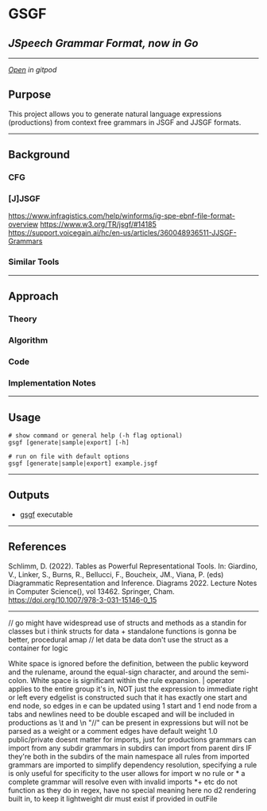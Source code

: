 # GSGF

## *JSpeech Grammar Format, now in Go*

---

[*Open*](https://gitpod.io/#https://github.com/ryancahildebrandt/gsgf) *in gitpod*

## Purpose

This project allows you to generate natural language expressions (productions) from context free grammars in JSGF and JJSGF formats.

---

## Background

### CFG

### \[J\]JSGF

<https://www.infragistics.com/help/winforms/ig-spe-ebnf-file-format-overview>
<https://www.w3.org/TR/jsgf/#14185>
<https://support.voicegain.ai/hc/en-us/articles/360048936511-JJSGF-Grammars>

### Similar Tools

---

## Approach

### Theory

### Algorithm

### Code

### Implementation Notes

---

## Usage

```shell
# show command or general help (-h flag optional)
gsgf [generate|sample|export] [-h]

# run on file with default options
gsgf [generate|sample|export] example.jsgf

```

---

## Outputs

- [gsgf](./gsgf) executable

---

## References

Schlimm, D. (2022). Tables as Powerful Representational Tools. In: Giardino, V., Linker, S., Burns, R., Bellucci, F., Boucheix, JM., Viana, P. (eds) Diagrammatic Representation and Inference. Diagrams 2022. Lecture Notes in Computer Science(), vol 13462. Springer, Cham. <https://doi.org/10.1007/978-3-031-15146-0_15>

---

// go might have widespread use of structs and methods as a standin for classes but i think structs for data + standalone functions is gonna be better, procedural amap
// let data be data don't use the struct as a container for logic

White space is ignored before the definition, between the public keyword and the rulename, around the equal-sign character, and around the semi-colon.
White space is significant within the rule expansion.
| operator applies to the entire group it's in, NOT just the expression to immediate right or left
every edgelist is constructed such that it has exactly one start and end node, so edges in e can be updated using 1 start and 1 end node from a
tabs and newlines need to be double escaped and will be included in productions as \t and \n
"//" can be present in expressions but will not be parsed as a weight or a comment
edges have default weight 1.0
public/private doesnt matter for imports, just for productions
grammars can import from any subdir
grammars in subdirs can import from parent dirs IF they're both in the subdirs of the main namespace
all rules from imported grammars are imported to simplify dependency resolution, specifying a rule is only useful for specificity to the user
allows for import <gram> w no rule or *
a complete grammar will resolve even with invalid imports
*+ etc do not function as they do in regex, have no special meaning here
no d2 rendering built in, to keep it lightweight
dir must exist if provided in outFile
